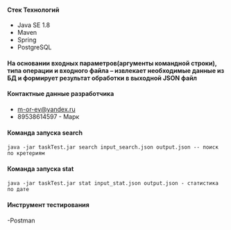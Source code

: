 
#### Стек Технологий
- Java SE 1.8
- Maven
- Spring
- PostgreSQL


#### На основании входных параметров(аргументы командной строки), типа операции и входного файла – извлекает необходимые данные из БД и формирует результат обработки в выходной JSON файл

#### Контактные данные разработчика
- m-or-ev@yandex.ru
- 89538614597 - Марк
#### Команда запуска search
```
java -jar taskTest.jar search input_search.json output.json -- поиск по кретериям
```
#### Команда запуска stat
```
java -jar taskTest.jar stat input_stat.json output.json - статистика по дате
```
#### Инструмент тестирования
-Postman
